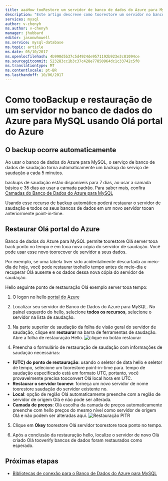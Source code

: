 ```yaml
---
title: aaaHow tooRestore um servidor de banco de dados do Azure para MySQL | Microsoft Docs
description: "Este artigo descreve como toorestore um servidor no banco de dados do Azure para MySQL usando Olá portal do Azure."
services: mysql
author: v-chenyh
ms.author: v-chenyh
manager: jhubbard
editor: jasonwhowell
ms.service: mysql-database
ms.topic: article
ms.date: 05/10/2017
ms.openlocfilehash: 4b990d5b37c5d4924de9571192b923e3c81094ce
ms.sourcegitcommit: 523283cc1b3c37c428e77850964dc1c33742c5f0
ms.translationtype: MT
ms.contentlocale: pt-BR
ms.lasthandoff: 10/06/2017
---
```

# <a name="how-toobackup-and-restore-a-server-in-azure-database-for-mysql-using-hello-azure-portal"></a>Como tooBackup e restauração de um servidor no banco de dados do Azure para MySQL usando Olá portal do Azure

## <a name="backup-happens-automatically"></a>O backup ocorre automaticamente
Ao usar o banco de dados do Azure para MySQL, o serviço de banco de dados de saudação torna automaticamente um backup do serviço de saudação a cada 5 minutos. 

backups de saudação estão disponíveis para 7 dias, ao usar a camada básica e 35 dias ao usar a camada padrão. Para saber mais, confira [Camadas do Banco de Dados do Azure para MySQL](concepts-service-tiers.md)

Usando esse recurso de backup automático poderá restaurar o servidor de saudação e todos os seus bancos de dados em um novo servidor tooan anteriormente point-in-time.

## <a name="restore-in-hello-azure-portal"></a>Restaurar Olá portal do Azure
Banco de dados do Azure para MySQL permite toorestore Olá server tooa back ponto no tempo e em tooa nova cópia do servidor de saudação. Você pode usar esse novo toorecover de servidor a seus dados. 

Por exemplo, se uma tabela tiver sido acidentalmente descartada ao meio-dia de hoje, você pode restaurar toohello tempo antes de meio-dia e recuperar Olá ausente e os dados dessa nova cópia do servidor de saudação.

Hello seguinte ponto de restauração Olá exemplo server tooa tempo:

1. O logon no hello [portal do Azure](https://portal.azure.com/)

2. Localizar seu servidor de Banco de Dados do Azure para MySQL. No painel esquerdo do hello, selecione **todos os recursos**, selecione o servidor na lista de saudação.

3.  Na parte superior de saudação da folha de visão geral do servidor de saudação, clique em **restaurar** na barra de ferramentas de saudação. Abre a folha de restauração Hello.
![clique no botão restaurar](./media/howto-restore-server-portal/click-restore-button.png)

4. Preencha o formulário de restauração de saudação com informações de saudação necessárias:

- **(UTC) do ponto de restauração**: usando o seletor de data hello e seletor de tempo, selecione um toorestore point-in-time para. tempo de saudação especificado está em formato UTC, portanto, você provavelmente precisa tooconvert Olá local hora em UTC.
- **Restaurar o servidor toonew**: forneça um novo servidor de nome toorestore saudação do servidor existente no.
- **Local**: opção de região Olá automaticamente preenche com a região de servidor de origem Olá e não pode ser alterada.
- **Camada de preços**: Olá escolha da camada de preços automaticamente preenche com hello preços do mesmo nível como servidor de origem Olá e não podem ser alteradas aqui. 
![Restauração PITR](./media/howto-restore-server-portal/pitr-restore.png)

5. Clique em **Okey** toorestore Olá servidor toorestore tooa ponto no tempo. 

6. Após a conclusão da restauração hello, localize o servidor de novo Olá criado Olá tooverify bancos de dados foram restaurados como esperado.

## <a name="next-steps"></a>Próximas etapas
- [Bibliotecas de conexão para o Banco de Dados do Azure para MySQL](concepts-connection-libraries.md)